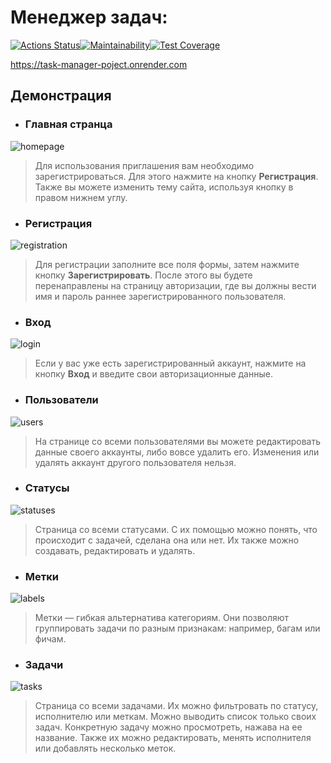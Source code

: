 # Менеджер задач:
[![Actions Status](https://github.com/3FANG/python-django-developer-project-52/actions/workflows/task-manager-check.yml/badge.svg)](https://github.com/3FANG/python-django-developer-project-52/actions)[![Maintainability](https://api.codeclimate.com/v1/badges/476a969f4e489a4446bd/maintainability)](https://codeclimate.com/github/3FANG/python-django-developer-project-52/maintainability)[![Test Coverage](https://api.codeclimate.com/v1/badges/476a969f4e489a4446bd/test_coverage)](https://codeclimate.com/github/3FANG/python-django-developer-project-52/test_coverage)

https://task-manager-poject.onrender.com

## Демонстрация

- ### Главная странца

![homepage](https://github.com/3FANG/python-django-developer-project-52/assets/111867964/1f38599c-a593-4383-8ec0-739de9a5a561)

> Для использования приглашения вам необходимо зарегистрироваться. Для этого нажмите на кнопку **Регистрация**. Также вы можете изменить тему сайта, используя кнопку в правом нижнем углу.

- ### Регистрация

![registration](https://github.com/3FANG/python-django-developer-project-52/assets/111867964/a0e8f6c6-b528-4445-bc9b-1c8c9393a4db)

> Для регистрации заполните все поля формы, затем нажмите кнопку **Зарегистрировать**. После этого вы будете перенаправлены на страницу авторизации, где вы должны вести имя и пароль раннее зарегистрированного пользователя.

- ### Вход

![login](https://github.com/3FANG/python-django-developer-project-52/assets/111867964/b5aae5c6-264f-4b50-8535-83db6b09026a)

> Если у вас уже есть зарегистрированный аккаунт, нажмите на кнопку **Вход** и введите свои авторизационные данные.

- ### Пользователи

![users](https://github.com/3FANG/python-django-developer-project-52/assets/111867964/0ecad08b-f6dc-46e4-a98d-bfbfe16175be)

> На странице со всеми пользователями вы можете редактировать данные своего аккаунты, либо вовсе удалить его. Изменения или удалять аккаунт другого пользователя нельзя.

- ### Статусы

![statuses](https://github.com/3FANG/python-django-developer-project-52/assets/111867964/0691b374-f63b-445e-bdd7-edc3e75dcc63)

> Страница со всеми статусами. С их помощью можно понять, что происходит с задачей, сделана она или нет. Их также можно создавать, редактировать и удалять.

- ### Метки

![labels](https://github.com/3FANG/python-django-developer-project-52/assets/111867964/75b059ef-5ccc-44ef-9b93-4b07254cc08d)

> Метки — гибкая альтернатива категориям. Они позволяют группировать задачи по разным признакам: например, багам или фичам.

- ### Задачи

![tasks](https://github.com/3FANG/python-django-developer-project-52/assets/111867964/d0f6a8f6-1327-4703-8c58-c744f961dfaf)

> Страница со всеми задачами. Их можно фильтровать по статусу, исполнителю или меткам. Можно выводить список только своих задач. Конкретную задачу можно просмотреть, нажава на ее название. Также их можно редактировать, менять исполнителя или добавлять несколько меток.

